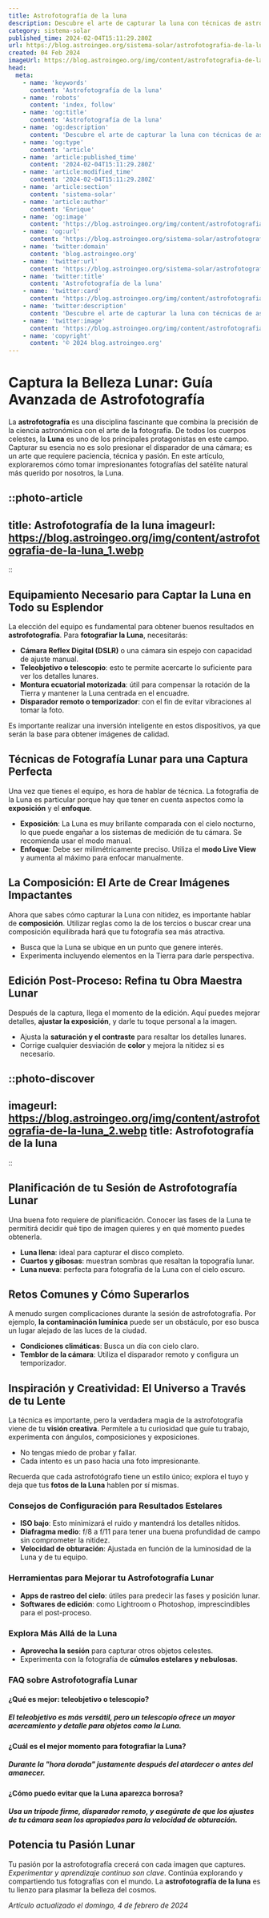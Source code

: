```yaml
---
title: Astrofotografía de la luna
description: Descubre el arte de capturar la luna con técnicas de astrofotografía. Consejos y ejemplos para obtener imágenes lunares impresionantes.
category: sistema-solar
published_time: 2024-02-04T15:11:29.280Z
url: https://blog.astroingeo.org/sistema-solar/astrofotografia-de-la-luna
created: 04 Feb 2024
imageUrl: https://blog.astroingeo.org/img/content/astrofotografia-de-la-luna_1.webp
head:
  meta:
    - name: 'keywords'
      content: 'Astrofotografía de la luna'
    - name: 'robots'
      content: 'index, follow'
    - name: 'og:title'
      content: 'Astrofotografía de la luna'
    - name: 'og:description'
      content: 'Descubre el arte de capturar la luna con técnicas de astrofotografía. Consejos y ejemplos para obtener imágenes lunares impresionantes.'
    - name: 'og:type'
      content: 'article'
    - name: 'article:published_time'
      content: '2024-02-04T15:11:29.280Z'
    - name: 'article:modified_time'
      content: '2024-02-04T15:11:29.280Z'
    - name: 'article:section'
      content: 'sistema-solar'
    - name: 'article:author'
      content: 'Enrique'
    - name: 'og:image'
      content: 'https://blog.astroingeo.org/img/content/astrofotografia-de-la-luna_1.webp'
    - name: 'og:url'
      content: 'https://blog.astroingeo.org/sistema-solar/astrofotografia-de-la-luna'
    - name: 'twitter:domain'
      content: 'blog.astroingeo.org'
    - name: 'twitter:url'
      content: 'https://blog.astroingeo.org/sistema-solar/astrofotografia-de-la-luna'
    - name: 'twitter:title'
      content: 'Astrofotografía de la luna'
    - name: 'twitter:card'
      content: 'https://blog.astroingeo.org/img/content/astrofotografia-de-la-luna_1.webp'
    - name: 'twitter:description'
      content: 'Descubre el arte de capturar la luna con técnicas de astrofotografía. Consejos y ejemplos para obtener imágenes lunares impresionantes.'
    - name: 'twitter:image'
      content: 'https://blog.astroingeo.org/img/content/astrofotografia-de-la-luna_1.webp'
    - name: 'copyright'
      content: '© 2024 blog.astroingeo.org'
---
```

# Captura la Belleza Lunar: Guía Avanzada de Astrofotografía

La **astrofotografía** es una disciplina fascinante que combina la precisión de la ciencia astronómica con el arte de la fotografía. De todos los cuerpos celestes, la **Luna** es uno de los principales protagonistas en este campo. Capturar su esencia no es solo presionar el disparador de una cámara; es un arte que requiere paciencia, técnica y pasión. En este artículo, exploraremos cómo tomar impresionantes fotografías del satélite natural más querido por nosotros, la Luna.


::photo-article
---
title: Astrofotografía de la luna
imageurl: https://blog.astroingeo.org/img/content/astrofotografia-de-la-luna_1.webp
---
::


## Equipamiento Necesario para Captar la Luna en Todo su Esplendor

La elección del equipo es fundamental para obtener buenos resultados en **astrofotografía**. Para **fotografiar la Luna**, necesitarás:

- **Cámara Reflex Digital (DSLR)** o una cámara sin espejo con capacidad de ajuste manual.
- **Teleobjetivo o telescopio**: esto te permite acercarte lo suficiente para ver los detalles lunares.
- **Montura ecuatorial motorizada**: útil para compensar la rotación de la Tierra y mantener la Luna centrada en el encuadre.
- **Disparador remoto o temporizador**: con el fin de evitar vibraciones al tomar la foto.

Es importante realizar una inversión inteligente en estos dispositivos, ya que serán la base para obtener imágenes de calidad.

## Técnicas de Fotografía Lunar para una Captura Perfecta

Una vez que tienes el equipo, es hora de hablar de técnica. La fotografía de la Luna es particular porque hay que tener en cuenta aspectos como la **exposición** y el **enfoque**.

- **Exposición**: La Luna es muy brillante comparada con el cielo nocturno, lo que puede engañar a los sistemas de medición de tu cámara. Se recomienda usar el modo manual.
- **Enfoque**: Debe ser milimétricamente preciso. Utiliza el **modo Live View** y aumenta al máximo para enfocar manualmente.

## La Composición: El Arte de Crear Imágenes Impactantes

Ahora que sabes cómo capturar la Luna con nitidez, es importante hablar de **composición**. Utilizar reglas como la de los tercios o buscar crear una composición equilibrada hará que tu fotografía sea más atractiva.

- Busca que la Luna se ubique en un punto que genere interés.
- Experimenta incluyendo elementos en la Tierra para darle perspectiva.

## Edición Post-Proceso: Refina tu Obra Maestra Lunar

Después de la captura, llega el momento de la edición. Aquí puedes mejorar detalles, **ajustar la exposición**, y darle tu toque personal a la imagen.

- Ajusta la **saturación y el contraste** para resaltar los detalles lunares.
- Corrige cualquier desviación de **color** y mejora la nitidez si es necesario.


::photo-discover
---
imageurl: https://blog.astroingeo.org/img/content/astrofotografia-de-la-luna_2.webp
title: Astrofotografía de la luna
---
::


## Planificación de tu Sesión de Astrofotografía Lunar

Una buena foto requiere de planificación. Conocer las fases de la Luna te permitirá decidir qué tipo de imagen quieres y en qué momento puedes obtenerla.

- **Luna llena**: ideal para capturar el disco completo.
- **Cuartos y gibosas**: muestran sombras que resaltan la topografía lunar.
- **Luna nueva**: perfecta para fotografía de la Luna con el cielo oscuro.

## Retos Comunes y Cómo Superarlos

A menudo surgen complicaciones durante la sesión de astrofotografía. Por ejemplo, **la contaminación lumínica** puede ser un obstáculo, por eso busca un lugar alejado de las luces de la ciudad.

- **Condiciones climáticas**: Busca un día con cielo claro.
- **Temblor de la cámara**: Utiliza el disparador remoto y configura un temporizador.

## Inspiración y Creatividad: El Universo a Través de tu Lente

La técnica es importante, pero la verdadera magia de la astrofotografía viene de tu **visión creativa**. Permítele a tu curiosidad que guíe tu trabajo, experimenta con ángulos, composiciones y exposiciones.

- No tengas miedo de probar y fallar.
- Cada intento es un paso hacia una foto impresionante.

Recuerda que cada astrofotógrafo tiene un estilo único; explora el tuyo y deja que tus **fotos de la Luna** hablen por sí mismas.

### Consejos de Configuración para Resultados Estelares

- **ISO bajo**: Esto minimizará el ruido y mantendrá los detalles nítidos.
- **Diafragma medio**: f/8 a f/11 para tener una buena profundidad de campo sin comprometer la nitidez. 
- **Velocidad de obturación**: Ajustada en función de la luminosidad de la Luna y de tu equipo.

### Herramientas para Mejorar tu Astrofotografía Lunar

- **Apps de rastreo del cielo**: útiles para predecir las fases y posición lunar.
- **Softwares de edición**: como Lightroom o Photoshop, imprescindibles para el post-proceso.

### Explora Más Allá de la Luna

- **Aprovecha la sesión** para capturar otros objetos celestes.
- Experimenta con la fotografía de **cúmulos estelares y nebulosas**. 

### FAQ sobre Astrofotografía Lunar

#### ¿Qué es mejor: teleobjetivo o telescopio?

##### El teleobjetivo es más versátil, pero un telescopio ofrece un mayor acercamiento y detalle para objetos como la Luna. 

#### ¿Cuál es el mejor momento para fotografiar la Luna?

##### Durante la **"hora dorada"** justamente después del atardecer o antes del amanecer. 

#### ¿Cómo puedo evitar que la Luna aparezca borrosa?

##### Usa un trípode firme, disparador remoto, y asegúrate de que los ajustes de tu cámara sean los apropiados para la velocidad de obturación. 

## Potencia tu Pasión Lunar

Tu pasión por la astrofotografía crecerá con cada imagen que captures. *Experimentar y aprendizaje continuo son clave*. Continúa explorando y compartiendo tus fotografías con el mundo. La **astrofotografía de la luna** es tu lienzo para plasmar la belleza del cosmos.

_Artículo actualizado el domingo, 4 de febrero de 2024_